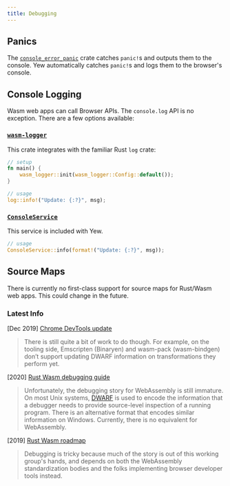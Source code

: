 ```yaml
---
title: Debugging
---
```


## Panics

The [`console_error_panic`](https://github.com/rustwasm/console_error_panic_hook) crate catches
`panic!`s and outputs them to the console. Yew automatically catches `panic!`s and logs them to
the browser's console.

## Console Logging

Wasm web apps can call Browser APIs. The `console.log` API is no 
exception. There are a few options available:

### [`wasm-logger`](https://crates.io/crates/wasm-logger)

This crate integrates with the familiar Rust `log` crate:

```rust
// setup
fn main() {
    wasm_logger::init(wasm_logger::Config::default());
}

// usage
log::info!("Update: {:?}", msg);
```

### [`ConsoleService`](https://docs.rs/yew/latest/yew/services/console/struct.ConsoleService.html)

This service is included with Yew.

```rust
// usage
ConsoleService::info(format!("Update: {:?}", msg));
```

## Source Maps

There is currently no first-class support for source maps for Rust/Wasm web apps. This could change in the future.

### Latest Info

\[Dec 2019\] [Chrome DevTools update](https://developers.google.com/web/updates/2019/12/webassembly#the_future)

> There is still quite a bit of work to do though. For example, on the tooling side, Emscripten \(Binaryen\) and wasm-pack \(wasm-bindgen\) don’t support updating DWARF information on transformations they perform yet.

\[2020\] [Rust Wasm debugging guide](https://rustwasm.github.io/book/reference/debugging.html#using-a-debugger)

> Unfortunately, the debugging story for WebAssembly is still immature. On most Unix systems, [DWARF](http://dwarfstd.org/) is used to encode the information that a debugger needs to provide source-level inspection of a running program. There is an alternative format that encodes similar information on Windows. Currently, there is no equivalent for WebAssembly.

\[2019\] [Rust Wasm roadmap](https://rustwasm.github.io/rfcs/007-2019-roadmap.html#debugging)

> Debugging is tricky because much of the story is out of this working group's hands, and depends on both the WebAssembly standardization bodies and the folks implementing browser developer tools instead.

